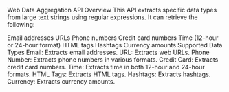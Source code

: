 Web Data Aggregation API
Overview
This API extracts specific data types from large text strings using regular expressions. It can retrieve the following:

Email addresses
URLs
Phone numbers
Credit card numbers
Time (12-hour or 24-hour format)
HTML tags
Hashtags
Currency amounts
Supported Data Types
Email: Extracts email addresses.
URL: Extracts web URLs.
Phone Number: Extracts phone numbers in various formats.
Credit Card: Extracts credit card numbers.
Time: Extracts time in both 12-hour and 24-hour formats.
HTML Tags: Extracts HTML tags.
Hashtags: Extracts hashtags.
Currency: Extracts currency amounts.
